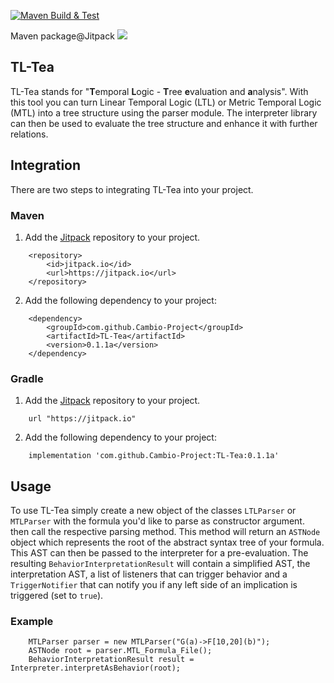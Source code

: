 
[![Maven Build & Test](https://github.com/Cambio-Project/TL-Tea/actions/workflows/maven-build_and_test.yml/badge.svg?branch=main)](https://github.com/Cambio-Project/TL-Tea/actions/workflows/maven-build_and_test.yml)

Maven package@Jitpack  [![](https://jitpack.io/v/Cambio-Project/TL-Tea.svg)](https://jitpack.io/#Cambio-Project/TL-Tea)

## TL-Tea

TL-Tea stands for "**T**emporal **L**ogic - **T**ree **e**valuation and **a**nalysis". With this tool you can turn
Linear Temporal Logic (LTL) or Metric Temporal Logic (MTL) into a tree structure using the parser module. The
interpreter library can then be used to evaluate the tree structure and enhance it with further relations.

## Integration

There are two steps to integrating TL-Tea into your project.

### Maven

1. Add the [Jitpack](https://jitpack.io/) repository to your project.

```
    <repository>
        <id>jitpack.io</id>
        <url>https://jitpack.io</url>
    </repository>
```

2. Add the following dependency to your project:

```
    <dependency>
        <groupId>com.github.Cambio-Project</groupId>
        <artifactId>TL-Tea</artifactId>
        <version>0.1.1a</version>
    </dependency>
```

### Gradle

1. Add the [Jitpack](https://jitpack.io/) repository to your project.

```
    url "https://jitpack.io"
```

2. Add the following dependency to your project:

```
    implementation 'com.github.Cambio-Project:TL-Tea:0.1.1a'
```

## Usage

To use TL-Tea simply create a new object of the classes `LTLParser` or `MTLParser` with the formula you'd like to parse
as constructor argument. then call the respective parsing method. This method will return an `ASTNode` object which
represents the root of the abstract syntax tree of your formula. This AST can then be passed to the interpreter for a
pre-evaluation. The resulting `BehaviorInterpretationResult` will contain a simplified AST, the interpretation AST, a
list of listeners that can trigger behavior and a `TriggerNotifier` that can notify you if any left side of an
implication is triggered (set to `true`).
### Example
```
    MTLParser parser = new MTLParser("G(a)->F[10,20](b)");
    ASTNode root = parser.MTL_Formula_File();
    BehaviorInterpretationResult result = Interpreter.interpretAsBehavior(root);
```